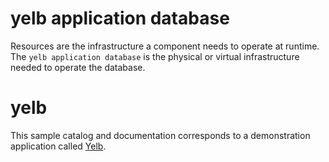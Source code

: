 # yelb application database

Resources are the infrastructure a component needs to operate at runtime. The `yelb application database` is the physical or virtual infrastructure needed to operate the database.

# yelb

This sample catalog and documentation corresponds to a demonstration application called [Yelb](https://github.com/mreferre/yelb).